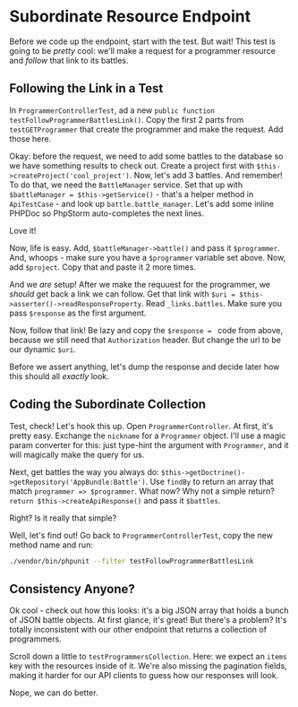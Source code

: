 # Subordinate Resource Endpoint

Before we code up the endpoint, start with the test. But wait! This test is going
to be *pretty* cool: we'll make a request for a programmer resource and *follow*
that link to its battles.

## Following the Link  in a Test

In `ProgrammerControllerTest`, ad a new `public function testFollowProgrammerBattlesLink()`.
Copy the first 2 parts from `testGETProgrammer` that create the programmer and make
the request. Add those here.

Okay: before the request, we need to add some battles to the database so we have
something results to check out. Create a project first with `$this->createProject('cool_project')`.
Now, let's add 3 battles. And remember! To do that, we need the `BattleManager`
service. Set that up with `$battleManager = $this->getService()` - that's a helper
method in `ApiTestCase` - and look up `battle.battle_manager`. Let's add some inline
PHPDoc so PhpStorm auto-completes the next lines.

Love it!

Now, life is easy. Add, `$battleManager->battle()` and pass it `$programmer`. And,
whoops - make sure you have a `$programmer` variable set above. Now, add `$project`.
Copy that and paste it 2 more times.

And we *are* setup! After we make the requuest for the programmer, we *should* get back
a link we can follow. Get that link with `$uri = $this->asserter()->readResponseProperty`.
Read `_links.battles`. Make sure you pass `$response` as the first argument.

Now, follow that link! Be lazy and copy the `$response = ` code from above,
because we still need that `Authorization` header. But change the url to be our
dynamic `$uri`.

Before we assert anything, let's dump the response and decide later how this should
all *exactly* look.

## Coding the Subordinate Collection

Test, check! Let's hook this up. Open `ProgrammerController`. At first, it's pretty
easy. Exchange the `nickname` for a `Programmer` object. I'll use a magic param
converter for this: just type-hint the argument with `Programmer`, and it will
magically make the query for us.

Next, get battles the way you always do: `$this->getDoctrine()->getRepository('AppBundle:Battle')`.
Use `findBy` to return an array that match `programmer => $programmer`. What now?
Why not a simple return? `return $this->createApiResponse()` and pass it `$battles`.

Right? Is it really that simple?

Well, let's find out! Go back to `ProgrammerControllerTest`, copy the new method
name and run:

```bash
./vendor/bin/phpunit --filter testFollowProgrammerBattlesLink
```

## Consistency Anyone?

Ok cool - check out how this looks: it's a big JSON array that holds a bunch of
JSON battle objects. At first glance, it's great! But there's a problem? It's totally
inconsistent with our other endpoint that returns a collection of programmers.

Scroll down a little to `testProgrammersCollection`. Here: we expect an `items` key
with the resources inside of it. We're also missing the pagination fields, making
it harder for our API clients to guess how our responses will look.

Nope, we can do better.
